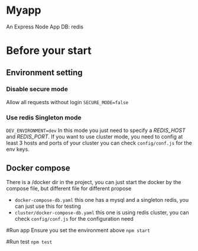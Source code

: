 # Myapp
An Express Node App 
DB: redis

# Before your start
## Environment setting
### Disable secure mode
Allow all requests without login
```SECURE_MODE=false```
### Use redis Singleton mode
```DEV_ENVIRONMENT=dev``` In this mode you just need to specify a *REDIS_HOST* and *REDIS_PORT*. If you want to use cluster mode, you need to config at least 3 hosts and ports of your cluster
you can check ```config/conf.js``` for the env keys.

## Docker compose
There is a /docker dir in the project, you can just start the docker by the compose file, but different file for different propose
- ```docker-compose-db.yaml``` this one has a mysql and a singleton redis, you can just use this for testing
- ```cluster/docker-compose-db.yaml``` this one is using redis cluster, you can check ```config/conf.js``` for the configuration need

#Run app
Ensure you set the environment above
```npm start```

#Run test
```npm test```
